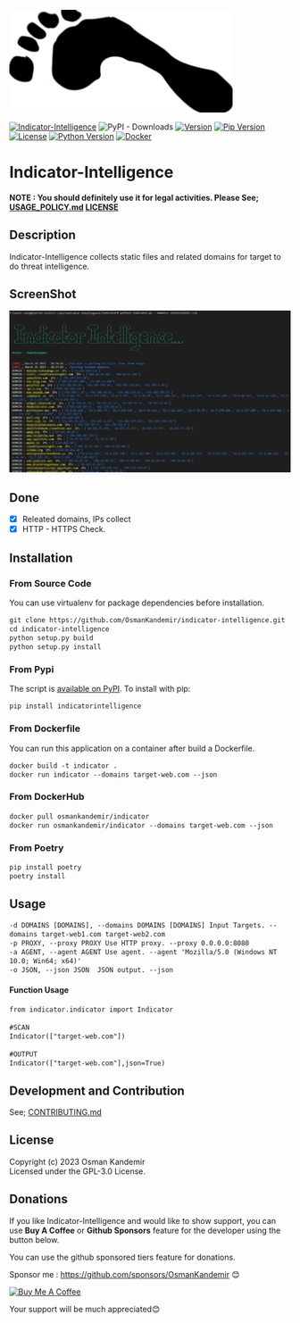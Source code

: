 
![Logo](imglogo.png)

[![Indicator-Intelligence](https://img.shields.io/badge/Indicator-Intelligence-blue)](https://www.github.com/OsmanKandemir/indicator-intelligence)
![PyPI - Downloads](https://img.shields.io/pypi/dm/indicatorintelligence)
[![Version](https://img.shields.io/badge/version-1.1.1-blue.svg)](https://github.com/OsmanKandemir/indicator-intelligence)
[![Pip Version](https://img.shields.io/badge/pypi-23.0.1-green)](https://www.python.org)
[![License](https://img.shields.io/badge/license-GPL-blue.svg)](https://raw.githubusercontent.com/smicallef/spiderfoot/master/LICENSE)
[![Python Version](https://img.shields.io/badge/python-3.7+-green)](https://www.python.org)
[![Docker](https://img.shields.io/badge/docker-build-important.svg?logo=Docker)](https://www.docker.com)




# Indicator-Intelligence

#### NOTE : You should definitely use it for legal activities. Please See; [USAGE_POLICY.md](USAGE_POLICY.md) [LICENSE](LICENSE)

## Description

Indicator-Intelligence collects static files and related domains for target to do threat intelligence.

## ScreenShot

![](imgtest.png)


## Done
- [x] Releated domains, IPs collect
- [x] HTTP - HTTPS Check.

## Installation

### From Source Code

You can use virtualenv for package dependencies before installation.

```
git clone https://github.com/OsmanKandemir/indicator-intelligence.git
cd indicator-intelligence
python setup.py build
python setup.py install
```

### From Pypi

The script is [available on PyPI](https://pypi.org/project/indicatorintelligence/). To install with pip:
```
pip install indicatorintelligence
```

### From Dockerfile

You can run this application on a container after build a Dockerfile.

```
docker build -t indicator .
docker run indicator --domains target-web.com --json
```

### From DockerHub

```
docker pull osmankandemir/indicator
docker run osmankandemir/indicator --domains target-web.com --json
```

### From Poetry

```
pip install poetry
poetry install
```

## Usage

```
-d DOMAINS [DOMAINS], --domains DOMAINS [DOMAINS] Input Targets. --domains target-web1.com target-web2.com
-p PROXY, --proxy PROXY Use HTTP proxy. --proxy 0.0.0.0:8080
-a AGENT, --agent AGENT Use agent. --agent 'Mozilla/5.0 (Windows NT 10.0; Win64; x64)'
-o JSON, --json JSON  JSON output. --json
```

#### Function Usage

```
from indicator.indicator import Indicator

#SCAN
Indicator(["target-web.com"])

#OUTPUT
Indicator(["target-web.com"],json=True)
```

## Development and Contribution

See; [CONTRIBUTING.md](CONTRIBUTING.md)


## License

Copyright (c) 2023 Osman Kandemir \
Licensed under the GPL-3.0 License.

## Donations

If you like Indicator-Intelligence and would like to show support, you can use **Buy A Coffee** or **Github Sponsors** feature for the developer using the button below.

You can use the github sponsored tiers feature for donations.

Sponsor me : https://github.com/sponsors/OsmanKandemir 😊

<a href="https://www.buymeacoffee.com/OsmanKandemir" target="_blank"><img src="https://cdn.buymeacoffee.com/buttons/default-orange.png" alt="Buy Me A Coffee" height="41" width="174"></a>

Your support will be much appreciated😊